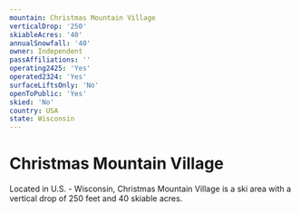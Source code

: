 ```yaml
---
mountain: Christmas Mountain Village
verticalDrop: '250'
skiableAcres: '40'
annualSnowfall: '40'
owner: Independent
passAffiliations: ''
operating2425: 'Yes'
operated2324: 'Yes'
surfaceLiftsOnly: 'No'
openToPublic: 'Yes'
skied: 'No'
country: USA
state: Wisconsin
---
```


# Christmas Mountain Village

Located in U.S. - Wisconsin, Christmas Mountain Village is a ski area with a vertical drop of 250 feet and 40 skiable acres.
